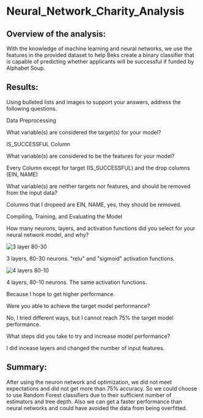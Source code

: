 # Neural_Network_Charity_Analysis

## Overview of the analysis: 

With the knowledge of machine learning and neural networks, we use the features in the provided dataset to help Beks create a binary classifier that is capable of predicting whether applicants will be successful if funded by Alphabet Soup.

## Results: 

Using bulleted lists and images to support your answers, address the following questions.

Data Preprocessing

What variable(s) are considered the target(s) for your model?

IS_SUCCESSFUL Column

What variable(s) are considered to be the features for your model?

Every Column except for target (IS_SUCCESSFUL) and the drop columns (EIN, NAME)

What variable(s) are neither targets nor features, and should be removed from the input data?

Columns that I dropeed are EIN, NAME, yes, they should be removed.

Compiling, Training, and Evaluating the Model

How many neurons, layers, and activation functions did you select for your neural network model, and why?

![3 layer 80-30](https://user-images.githubusercontent.com/95401877/167766511-3ba399e9-b174-4ad3-a58e-f42132ad44ca.png)

3 layers, 80-30 neurons. "relu" and  "sigmoid" activation functions. 

![4 layers 80-10](https://user-images.githubusercontent.com/95401877/167766533-0b86bf5a-5781-4c50-b5c2-dd985450cd2b.png)

4 layers, 80-10 neurons. The same activation functions.

Because I hope to get higher performance.

Were you able to achieve the target model performance?

No, I tried different ways, but I cannot reach 75% the target model performance.

What steps did you take to try and increase model performance?

I did incease layers and changed the number of input features.


## Summary: 

After using the neuron network and optimization, we did not meet expectations and did not get more than 75% accuracy. So we could choose to use Random Forest classifiers due to their sufficient number of estimators and tree depth. Also we can get a faster performance than neural networks and could have avoided the data from being overfitted.

